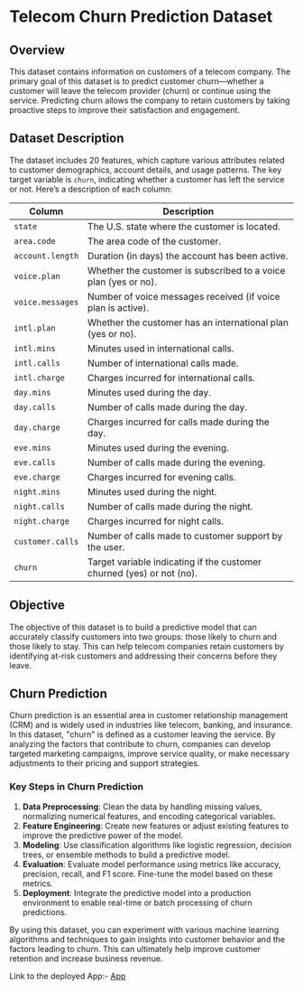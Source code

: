 # Telecom Churn Prediction Dataset

## Overview

This dataset contains information on customers of a telecom company. The primary goal of this dataset is to predict customer churn—whether a customer will leave the telecom provider (churn) or continue using the service. Predicting churn allows the company to retain customers by taking proactive steps to improve their satisfaction and engagement.

## Dataset Description

The dataset includes 20 features, which capture various attributes related to customer demographics, account details, and usage patterns. The key target variable is `churn`, indicating whether a customer has left the service or not. Here’s a description of each column:

| Column           | Description                                                                                     |
|------------------|-------------------------------------------------------------------------------------------------|
| `state`          | The U.S. state where the customer is located.                                                   |
| `area.code`      | The area code of the customer.                                                                  |
| `account.length` | Duration (in days) the account has been active.                                                 |
| `voice.plan`     | Whether the customer is subscribed to a voice plan (yes or no).                                 |
| `voice.messages` | Number of voice messages received (if voice plan is active).                                    |
| `intl.plan`      | Whether the customer has an international plan (yes or no).                                     |
| `intl.mins`      | Minutes used in international calls.                                                            |
| `intl.calls`     | Number of international calls made.                                                             |
| `intl.charge`    | Charges incurred for international calls.                                                       |
| `day.mins`       | Minutes used during the day.                                                                    |
| `day.calls`      | Number of calls made during the day.                                                            |
| `day.charge`     | Charges incurred for calls made during the day.                                                 |
| `eve.mins`       | Minutes used during the evening.                                                                |
| `eve.calls`      | Number of calls made during the evening.                                                        |
| `eve.charge`     | Charges incurred for evening calls.                                                             |
| `night.mins`     | Minutes used during the night.                                                                  |
| `night.calls`    | Number of calls made during the night.                                                          |
| `night.charge`   | Charges incurred for night calls.                                                               |
| `customer.calls` | Number of calls made to customer support by the user.                                           |
| `churn`          | Target variable indicating if the customer churned (yes) or not (no).                          |

## Objective

The objective of this dataset is to build a predictive model that can accurately classify customers into two groups: those likely to churn and those likely to stay. This can help telecom companies retain customers by identifying at-risk customers and addressing their concerns before they leave.



## Churn Prediction

Churn prediction is an essential area in customer relationship management (CRM) and is widely used in industries like telecom, banking, and insurance. In this dataset, "churn" is defined as a customer leaving the service. By analyzing the factors that contribute to churn, companies can develop targeted marketing campaigns, improve service quality, or make necessary adjustments to their pricing and support strategies.

### Key Steps in Churn Prediction

1. **Data Preprocessing**: Clean the data by handling missing values, normalizing numerical features, and encoding categorical variables.
2. **Feature Engineering**: Create new features or adjust existing features to improve the predictive power of the model.
3. **Modeling**: Use classification algorithms like logistic regression, decision trees, or ensemble methods to build a predictive model.
4. **Evaluation**: Evaluate model performance using metrics like accuracy, precision, recall, and F1 score. Fine-tune the model based on these metrics.
5. **Deployment**: Integrate the predictive model into a production environment to enable real-time or batch processing of churn predictions.

By using this dataset, you can experiment with various machine learning algorithms and techniques to gain insights into customer behavior and the factors leading to churn. This can ultimately help improve customer retention and increase business revenue.


Link to the deployed App:- [App](https://telecomechurnprediction-7prokjhha4796ddws2pcxj.streamlit.app/)
